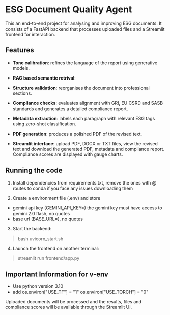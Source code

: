 # ESG Document Quality Agent

This an end-to-end project for analysing and improving ESG documents.
It consists of a FastAPI backend that processes uploaded files and a Streamlit
frontend for interaction.

## Features
- **Tone calibration**: refines the language of the report using generative models.
- **RAG based semantic retrival**: 
- **Structure validation**: reorganises the document into professional sections.
- **Compliance checks**: evaluates alignment with GRI, EU CSRD and SASB
  standards and generates a detailed compliance report.
- **Metadata extraction**: labels each paragraph with relevant ESG tags using
  zero-shot classification.

- **PDF generation**: produces a polished PDF of the revised text.
- **Streamlit interface**: upload PDF, DOCX or TXT files, view the revised text
  and download the generated PDF, metadata and compliance report. Compliance
  scores are displayed with gauge charts.

## Running the code
1. Install dependencies from requirements.txt, remove the ones with @ routes to conda if you face any issues downloading them

2. Create a environment file (.env) and store 
- gemini api key (GEMINI_API_KEY=) the gemini key must have access to gemini 2.0 flash, no quotes
- base url (BASE_URL=), no quotes

3. Start the backend:
>bash uvicorn_start.sh

4. Launch the frontend on another terminal:
>streamlit run frontend/app.py

## Important Information for v-env
- Use python version 3.10 
- add os.environ["USE_TF"] = "1"
os.environ["USE_TORCH"] = "0"


Uploaded documents will be processed and the results, files and compliance
scores will be available through the Streamlit UI.
